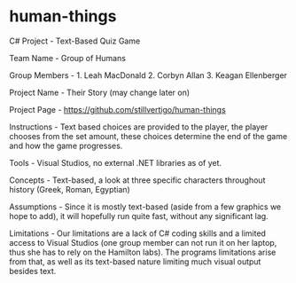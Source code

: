 # human-things
C# Project - Text-Based Quiz Game

Team Name - Group of Humans

Group Members - 1. Leah MacDonald
                2. Corbyn Allan
                3. Keagan Ellenberger

Project Name - Their Story (may change later on)

Project Page - https://github.com/stillvertigo/human-things

Instructions - Text based choices  are provided to the player, the player chooses from the set amount, these choices determine the end of the game and how the game progresses.

Tools - Visual Studios, no external .NET libraries as of yet.

Concepts - Text-based, a look at three specific characters throughout history (Greek, Roman, Egyptian)

Assumptions - Since it is mostly text-based (aside from a few graphics we hope to add), it will hopefully run quite fast, without any significant lag.

Limitations - Our limitations are a lack of C# coding skills and a limited access to Visual Studios (one group member can not run it on her laptop, thus she has to rely on the Hamilton labs). The programs limitations arise from that, as well as its text-based nature limiting much visual output besides text.
